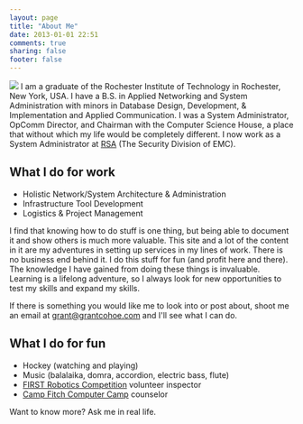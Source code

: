 ```yaml
---
layout: page
title: "About Me"
date: 2013-01-01 22:51
comments: true
sharing: false
footer: false
---
```

<img src="https://secure.gravatar.com/avatar/d50ffdfa2295227843ae2274e72d5bc9?s=160" class="cohoe-profile" />
I am a graduate of the Rochester Institute of Technology in Rochester, New York, USA. I have a B.S. in Applied Networking and System Administration with minors in Database Design, Development, & Implementation and Applied Communication. I was a System Administrator, OpComm Director, and Chairman  with the Computer Science House, a place that without which my life would be completely different. I now work as a System Administrator at <a href="http://www.rsa.com">RSA</a> (The Security Division of EMC).

## What I do for work

* Holistic Network/System Architecture & Administration
* Infrastructure Tool Development
* Logistics & Project Management

I find that knowing how to do stuff is one thing, but being able to document it and show others is much more valuable. This site and a lot of the content in it are my adventures in setting up services in my lines of work. There is no business end behind it. I do this stuff for fun (and profit here and there). The knowledge I have gained from doing these things is invaluable. Learning is a lifelong adventure, so I always look for new opportunities to test my skills and expand my skills.

If there is something you would like me to look into or post about, shoot me an email at grant@grantcohoe.com and I'll see what I can do.

## What I do for fun

* Hockey (watching and playing)
* Music (balalaika, domra, accordion, electric bass, flute)
* <a href="http://www.usfirst.org/roboticsprograms/frc">FIRST Robotics Competition</a> volunteer inspector
* <a href="http://www.campcomputer.com">Camp Fitch Computer Camp</a> counselor

Want to know more? Ask me in real life.
